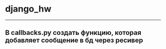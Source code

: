 # django_hw
-------------------------------------------------------------------------------
В callbacks.py создать функцию, которая добавляет сообщение в бд через ресивер
-------------------------------------------------------------------------------
